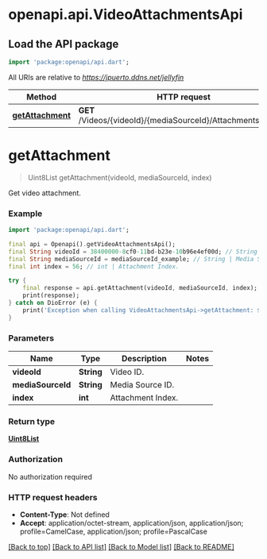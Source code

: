 # openapi.api.VideoAttachmentsApi

## Load the API package
```dart
import 'package:openapi/api.dart';
```

All URIs are relative to *https://jpuerto.ddns.net/jellyfin*

Method | HTTP request | Description
------------- | ------------- | -------------
[**getAttachment**](VideoAttachmentsApi.md#getattachment) | **GET** /Videos/{videoId}/{mediaSourceId}/Attachments/{index} | Get video attachment.


# **getAttachment**
> Uint8List getAttachment(videoId, mediaSourceId, index)

Get video attachment.

### Example
```dart
import 'package:openapi/api.dart';

final api = Openapi().getVideoAttachmentsApi();
final String videoId = 38400000-8cf0-11bd-b23e-10b96e4ef00d; // String | Video ID.
final String mediaSourceId = mediaSourceId_example; // String | Media Source ID.
final int index = 56; // int | Attachment Index.

try {
    final response = api.getAttachment(videoId, mediaSourceId, index);
    print(response);
} catch on DioError (e) {
    print('Exception when calling VideoAttachmentsApi->getAttachment: $e\n');
}
```

### Parameters

Name | Type | Description  | Notes
------------- | ------------- | ------------- | -------------
 **videoId** | **String**| Video ID. | 
 **mediaSourceId** | **String**| Media Source ID. | 
 **index** | **int**| Attachment Index. | 

### Return type

[**Uint8List**](Uint8List.md)

### Authorization

No authorization required

### HTTP request headers

 - **Content-Type**: Not defined
 - **Accept**: application/octet-stream, application/json, application/json; profile=CamelCase, application/json; profile=PascalCase

[[Back to top]](#) [[Back to API list]](../README.md#documentation-for-api-endpoints) [[Back to Model list]](../README.md#documentation-for-models) [[Back to README]](../README.md)

